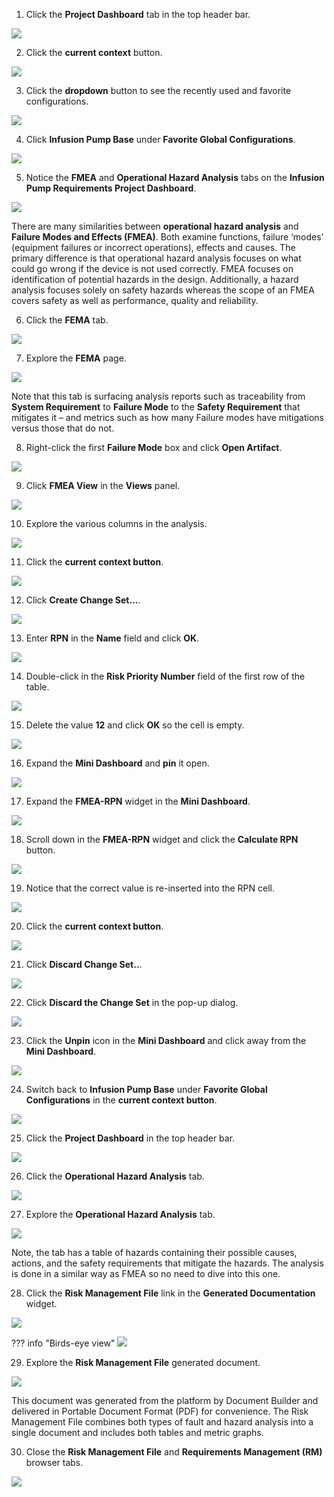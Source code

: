 1. Click the **Project Dashboard** tab in the top header bar.

![](_attachments/ProjectDashboard-2.png)

2. Click the **current context** button.

![](_attachments/CurrentContext-3.png)

3. Click the **dropdown** button to see the recently used and favorite configurations.

![](_attachments/CurrentContext-3-Pulldown.png)

4. Click **Infusion Pump Base** under **Favorite Global Configurations**.

![](_attachments/CurrentContext-3-IPB.png)

5. Notice the **FMEA** and **Operational Hazard Analysis** tabs on the **Infusion Pump Requirements Project Dashboard**.

![](_attachments/DashboardTabs.png)

There are many similarities between **operational hazard analysis** and **Failure Modes and Effects (FMEA)**. Both examine functions, failure ‘modes’ (equipment failures or incorrect operations), effects and causes. The primary difference is that operational hazard analysis focuses on what could go wrong if the device is not used correctly. FMEA focuses on identification of potential hazards in the design. Additionally, a hazard analysis focuses solely on safety hazards whereas the scope of an FMEA covers safety as well as performance, quality and reliability.

6. Click the **FEMA** tab.

![](_attachments/DashboardTabsFEMA.png)

7. Explore the **FEMA** page.

![](_attachments/FEMA.png)

Note that this tab is surfacing analysis reports such as traceability from **System Requirement** to **Failure Mode** to the **Safety Requirement** that mitigates it – and metrics such as how many Failure modes have mitigations versus those that do not.

8. Right-click the first **Failure Mode** box and click **Open Artifact**.

![](_attachments/FMEA-FailureNode.png)

9. Click **FMEA View** in the **Views** panel.

![](_attachments/FMEA-FailureNode-FMEAView.png)

10. Explore the various columns in the analysis.

![](_attachments/FMEA-FailureNode-Explore.png)

11. Click the **current context button**.

![](_attachments/CurrentContext-FEMA.png)

12. Click **Create Change Set...**.

![](_attachments/CurrentContext-FEMA-CreateChangeSet.png)

13. Enter **RPN** in the **Name** field and click **OK**.

![](_attachments/FEMA-NewChangeSet.png)

14. Double-click in the **Risk Priority Number** field of the first row of the table.

![](_attachments/FMEA-1stRow.png)

15. Delete the value **12** and click **OK** so the cell is empty.

![](_attachments/FMEA-EditRPN.png)

16. Expand the **Mini Dashboard** and **pin** it open.

![](_attachments/FMEA-ExpandAndPinMD.png)

17. Expand the **FMEA-RPN** widget in the **Mini Dashboard**.

![](_attachments/FMEA-RPNPanel.png)

18. Scroll down in the **FMEA-RPN**  widget and click the **Calculate RPN** button.

![](_attachments/FMEA-RPNPanelExpanded.png)

19. Notice that the correct value is re-inserted into the RPN cell.

![](_attachments/FMEA-RPNReCalculated.png)

20. Click the **current context button**.

![](_attachments/FMEA-CurrentContextToDelete.png)

21. Click **Discard Change Set..**.

![](_attachments/DiscardRPNChangeSet.png)

22. Click **Discard the Change Set** in the pop-up dialog.

![](_attachments/DiscardRPNChangeSetDialog.png)

23. Click the **Unpin** icon in the **Mini Dashboard** and click away from the **Mini Dashboard**.

![](_attachments/FMEA-UnpinMDB.png)

24. Switch back to **Infusion Pump Base** under **Favorite Global Configurations** in the **current context button**.

![](_attachments/ChangeContextIPB.png)

25. Click the **Project Dashboard** in the top header bar.

![](_attachments/TopHeaderBar.png)

26. Click the **Operational Hazard Analysis** tab.

![](_attachments/ProjectDashboardTabs.png)

27. Explore the **Operational Hazard Analysis** tab.

![](_attachments/OHA-Explore.png)

Note, the tab has a table of hazards containing their possible causes, actions, and the safety requirements that mitigate the hazards. The analysis is done in a similar way as FMEA so no need to dive into this one.

28. Click the **Risk Management File** link in the **Generated Documentation** widget.

![](_attachments/OHA-generatedDocs.png)

??? info "Birds-eye view"
    ![](_attachments/OHA-generatedDocs-BEV.png)

29. Explore the **Risk Management File** generated document.

![](_attachments/OHA-generatedDocument.png)

This document was generated from the platform by Document Builder and delivered in Portable Document Format (PDF) for convenience. The Risk Management File combines both types of fault and hazard analysis into a single document and includes both tables and metric graphs.

30. Close the **Risk Management File** and **Requirements Management (RM)** browser tabs.

![](_attachments/OHA-CloseTab.png)
